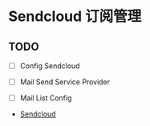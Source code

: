 # Sendcloud 订阅管理

## TODO

- [ ] Config Sendcloud
- [ ] Mail Send Service Provider
- [ ] Mail List Config


- [Sendcloud](https://www.sendcloud.net/)